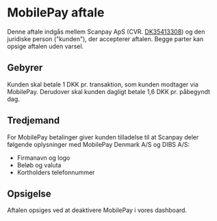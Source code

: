 # MobilePay aftale
Denne aftale indgås mellem Scanpay ApS (CVR.
[DK35413308](https://datacvr.virk.dk/data/visenhed?enhedstype=virksomhed&id=35413308&soeg=35413308)) og den juridiske person ("kunden"), der accepterer aftalen. Begge parter kan opsige aftalen uden varsel.

## Gebyrer
Kunden skal betale 1 DKK pr. transaktion, som kunden modtager via MobilePay. Derudover skal kunden dagligt betale 1,6 DKK pr. påbegyndt dag.

## Tredjemand
For MobilePay betalinger giver kunden tilladelse til at Scanpay deler følgende oplysninger med MobilePay Denmark A/S og DIBS A/S:
  * Firmanavn og logo
  * Beløb og valuta
  * Kortholders telefonnummer

## Opsigelse
Aftalen opsiges ved at deaktivere MobilePay i vores dashboard.
